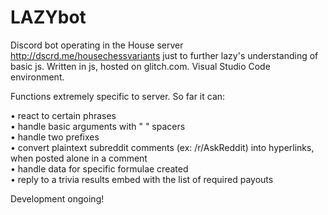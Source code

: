 # LAZYbot

Discord bot operating in the House server http://dscrd.me/housechessvariants just to further lazy's understanding of basic js.
Written in js, hosted on glitch.com. Visual Studio Code environment.

Functions extremely specific to server. So far it can:  

• react to certain phrases  
• handle basic arguments with " " spacers  
• handle two prefixes  
• convert plaintext subreddit comments (ex: /r/AskReddit) into hyperlinks, when posted alone in a comment  
• handle data for specific formulae created  
• reply to a trivia results embed with the list of required payouts  

Development ongoing!
